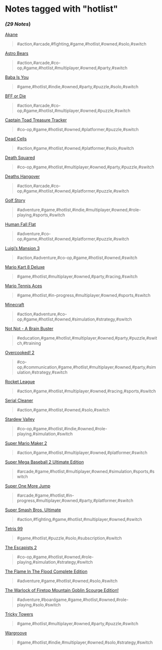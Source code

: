 # Notes tagged with "hotlist"

### _(29 Notes_)

[Akane](./../Akane.html)
> #action,#arcade,#fighting,#game,#hotlist,#owned,#solo,#switch

[Astro Bears](./../Astro%20Bears.html)
> #action,#arcade,#co-op,#game,#hotlist,#multiplayer,#owned,#party,#switch

[Baba Is You](./../Baba%20Is%20You.html)
> #game,#hotlist,#indie,#owned,#party,#puzzle,#solo,#switch

[BFF or Die](./../BFF%20or%20Die.html)
> #action,#arcade,#co-op,#game,#hotlist,#multiplayer,#owned,#puzzle,#switch

[Captain Toad Treasure Tracker](./../Captain%20Toad%20Treasure%20Tracker.html)
> #co-op,#game,#hotlist,#owned,#platformer,#puzzle,#switch

[Dead Cells](./../Dead%20Cells.html)
> #action,#game,#hotlist,#owned,#platformer,#solo,#switch

[Death Squared](./../Death%20Squared.html)
> #co-op,#game,#hotlist,#multiplayer,#owned,#party,#puzzle,#switch

[Deaths Hangover](./../Deaths%20Hangover.html)
> #action,#arcade,#co-op,#game,#hotlist,#owned,#platformer,#puzzle,#switch

[Golf Story](./../Golf%20Story.html)
> #adventure,#game,#hotlist,#indie,#multiplayer,#owned,#role-playing,#sports,#switch

[Human Fall Flat](./../Human%20Fall%20Flat.html)
> #adventure,#co-op,#game,#hotlist,#owned,#platformer,#puzzle,#switch

[Luigi’s Mansion 3](./../Luigi’s%20Mansion%203.html)
> #action,#adventure,#co-op,#game,#hotlist,#owned,#switch

[Mario Kart 8 Deluxe](./../Mario%20Kart%208%20Deluxe.html)
> #game,#hotlist,#multiplayer,#owned,#party,#racing,#switch

[Mario Tennis Aces](./../Mario%20Tennis%20Aces.html)
> #game,#hotlist,#in-progress,#multiplayer,#owned,#sports,#switch

[Minecraft](./../Minecraft.html)
> #action,#adventure,#co-op,#game,#hotlist,#owned,#simulation,#strategy,#switch

[Not Not - A Brain Buster](./../Not%20Not%20-%20A%20Brain%20Buster.html)
> #education,#game,#hotlist,#multiplayer,#owned,#party,#puzzle,#switch,#training

[Overcooked! 2](./../Overcooked!%202.html)
> #co-op,#communication,#game,#hotlist,#multiplayer,#owned,#party,#simulation,#strategy,#switch

[Rocket League](./../Rocket%20League.html)
> #action,#game,#hotlist,#multiplayer,#owned,#racing,#sports,#switch

[Serial Cleaner](./../Serial%20Cleaner.html)
> #action,#game,#hotlist,#owned,#solo,#switch

[Stardew Valley](./../Stardew%20Valley.html)
> #co-op,#game,#hotlist,#indie,#owned,#role-playing,#simulation,#switch

[Super Mario Maker 2](./../Super%20Mario%20Maker%202.html)
> #action,#game,#hotlist,#multiplayer,#owned,#platformer,#switch

[Super Mega Baseball 2 Ultimate Edition](./../Super%20Mega%20Baseball%202%20Ultimate%20Edition.html)
> #arcade,#game,#hotlist,#multiplayer,#owned,#simulation,#sports,#switch

[Super One More Jump](./../Super%20One%20More%20Jump.html)
> #arcade,#game,#hotlist,#in-progress,#multiplayer,#owned,#party,#platformer,#switch

[Super Smash Bros. Ultimate](./../Super%20Smash%20Bros.%20Ultimate.html)
> #action,#fighting,#game,#hotlist,#multiplayer,#owned,#switch

[Tetris 99](./../Tetris%2099.html)
> #game,#hotlist,#puzzle,#solo,#subscription,#switch

[The Escapists 2](./../The%20Escapists%202.html)
> #co-op,#game,#hotlist,#owned,#role-playing,#simulation,#strategy,#switch

[The Flame In The Flood Complete Edition](./../The%20Flame%20In%20The%20Flood%20Complete%20Edition.html)
> #adventure,#game,#hotlist,#owned,#solo,#switch

[The Warlock of Firetop Mountain Goblin Scourge Edition!](./../The%20Warlock%20of%20Firetop%20Mountain%20Goblin%20Scourge%20Edition!.html)
> #adventure,#boardgame,#game,#hotlist,#owned,#role-playing,#solo,#switch

[Tricky Towers](./../Tricky%20Towers.html)
> #game,#hotlist,#multiplayer,#owned,#party,#puzzle,#switch

[Wargroove](./../Wargroove.html)
> #game,#hotlist,#indie,#multiplayer,#owned,#solo,#strategy,#switch


